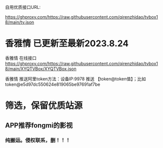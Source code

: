 自用优质接口URL: 

https://ghproxy.com/https://raw.githubusercontent.com/qirenzhidao/tvbox18/main/tv.json

# 香雅情 已更新至最新2023.8.24
香雅情 在线接口 https://ghproxy.com/https://raw.githubusercontent.com/qirenzhidao/tvbox18/main/XYQTVBox/XYQTVBox.json

香雅情 推送阿里token方法：设备IP:9978	推送 【token@token值】；比如 token@e5d97dc550624e819065be97691af7be

# 筛选，保留优质站源

## APP推荐fongmi的影视

### 纯搬运。侵权联系，删！！！
